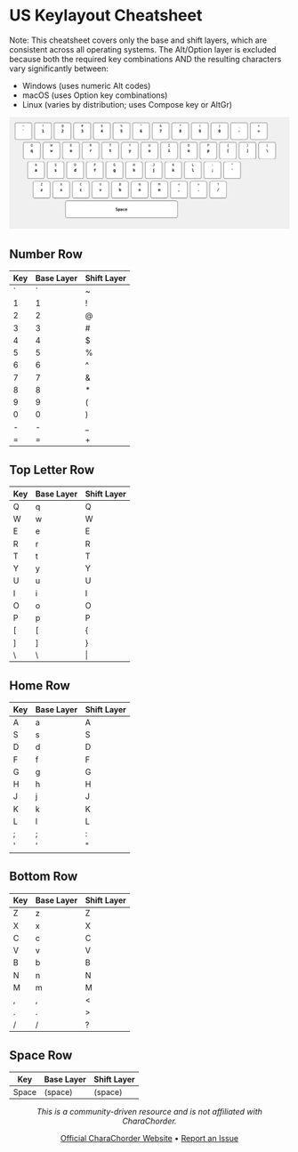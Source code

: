 # US Keylayout Cheatsheet

Note: This cheatsheet covers only the base and shift layers, which are consistent across all operating systems. The Alt/Option layer is excluded because both the required key combinations AND the resulting characters vary significantly between:

- Windows (uses numeric Alt codes)
- macOS (uses Option key combinations)
- Linux (varies by distribution; uses Compose key or AltGr)

![US Keyboard Layout with Base and Shift layers](assets/us_base_shift_layers.svg)

## Number Row

| Key | Base Layer | Shift Layer |
| --- | ---------- | ----------- |
| `   | `          | ~           |
| 1   | 1          | !           |
| 2   | 2          | @           |
| 3   | 3          | #           |
| 4   | 4          | $           |
| 5   | 5          | %           |
| 6   | 6          | ^           |
| 7   | 7          | &           |
| 8   | 8          | \*          |
| 9   | 9          | (           |
| 0   | 0          | )           |
| -   | -          | \_          |
| =   | =          | +           |

## Top Letter Row

| Key | Base Layer | Shift Layer |
| --- | ---------- | ----------- |
| Q   | q          | Q           |
| W   | w          | W           |
| E   | e          | E           |
| R   | r          | R           |
| T   | t          | T           |
| Y   | y          | Y           |
| U   | u          | U           |
| I   | i          | I           |
| O   | o          | O           |
| P   | p          | P           |
| [   | [          | {           |
| ]   | ]          | }           |
| \   | \          | \|          |

## Home Row

| Key | Base Layer | Shift Layer |
| --- | ---------- | ----------- |
| A   | a          | A           |
| S   | s          | S           |
| D   | d          | D           |
| F   | f          | F           |
| G   | g          | G           |
| H   | h          | H           |
| J   | j          | J           |
| K   | k          | K           |
| L   | l          | L           |
| ;   | ;          | :           |
| '   | '          | "           |

## Bottom Row

| Key | Base Layer | Shift Layer |
| --- | ---------- | ----------- |
| Z   | z          | Z           |
| X   | x          | X           |
| C   | c          | C           |
| V   | v          | V           |
| B   | b          | B           |
| N   | n          | N           |
| M   | m          | M           |
| ,   | ,          | <           |
| .   | .          | >           |
| /   | /          | ?           |

## Space Row

| Key   | Base Layer | Shift Layer |
| ----- | ---------- | ----------- |
| Space | (space)    | (space)     |

<div align="center">

_This is a community-driven resource and is not affiliated with CharaChorder._

[Official CharaChorder Website](https://www.charachorder.com) • [Report an Issue](https://github.com/Ceredril/CharaChorderCheatsheets/issues)

</div>
